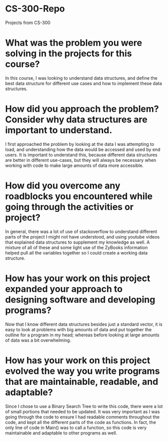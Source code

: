 # CS-300-Repo
Projects from CS-300

# What was the problem you were solving in the projects for this course?
In this course, I was looking to understand data structures, and define the best data structure for different use cases and how to implement these data structures. 

# How did you approach the problem? Consider why data structures are important to understand.
I first approached the problem by looking at the data I was attempting to load, and understanding how the data would be accessed and used by end users. It is important to understand this, because different data structures are better in different use-cases, but they will always be necessary when working with code to make large amounts of data more accessible. 

# How did you overcome any roadblocks you encountered while going through the activities or project?
In general, there was a lot of use of stackoverflow to understand different parts of the project I might not have understood, and using youtube videos that explained data structures to supplement my knowledge as well. A mixture of all of these and some light use of the ZyBooks information helped pull all the variables together so I could create a working data structure. 

# How has your work on this project expanded your approach to designing software and developing programs?
Now that I know different data structures besides just a standard vector, it is easy to look at problems with big amounts of data and put together the outline for a program in my head; whereas before looking at large amounts of data was a bit overwhelming. 

# How has your work on this project evolved the way you write programs that are maintainable, readable, and adaptable?
Since I chose to use a Binary Search Tree to write this code, there were a lot of small portions that needed to be updated. It was very important as I was going through the code to ensure I had readable comments throughout the code, and kept all the different parts of the code as functions. In fact, the only line of code in Main() was to call a function, so this code is very maintainable and adaptable to other programs as well. 

